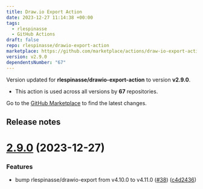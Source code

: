 ```yaml
---
title: Draw.io Export Action
date: 2023-12-27 11:14:38 +00:00
tags:
  - rlespinasse
  - GitHub Actions
draft: false
repo: rlespinasse/drawio-export-action
marketplace: https://github.com/marketplace/actions/draw-io-export-action
version: v2.9.0
dependentsNumber: "67"
---
```



Version updated for **rlespinasse/drawio-export-action** to version **v2.9.0**.
- This action is used across all versions by **67** repositories.

Go to the [GitHub Marketplace](https://github.com/marketplace/actions/draw-io-export-action) to find the latest changes.

## Release notes

# [2.9.0](https://github.com/rlespinasse/drawio-export-action/compare/v2.8.1...v2.9.0) (2023-12-27)


### Features

* bump rlespinasse/drawio-export from v4.10.0 to v4.11.0 ([#38](https://github.com/rlespinasse/drawio-export-action/issues/38)) ([c4d2436](https://github.com/rlespinasse/drawio-export-action/commit/c4d24360ab86174bcc4ccf75ed8573176d09f9f9))




